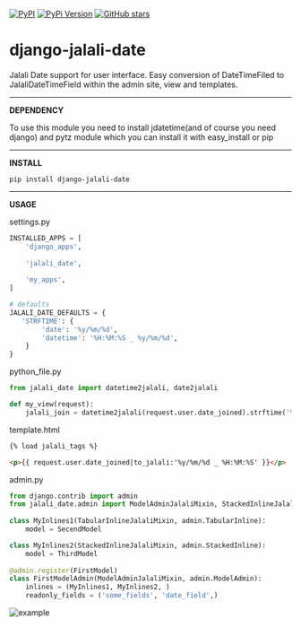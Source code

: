 [![PyPI](https://img.shields.io/pypi/dm/django-jalali-date.svg)](https://pypi.python.org/pypi/django-jalali-date)
[![PyPi Version](https://img.shields.io/pypi/v/django-jalali-date.svg)](https://pypi.python.org/pypi/django-jalali-date)
[![GitHub stars](https://img.shields.io/github/stars/a-roomana/django-jalali-date.svg?style=social)](https://github.com/a-roomana/django-jalali-date)
# django-jalali-date

Jalali Date support for user interface. Easy conversion of DateTimeFiled to JalaliDateTimeField within the admin site, view and templates.

----------
**DEPENDENCY**

To use this module you need to install jdatetime(and of course you need django) and pytz module which you can install it with easy_install or pip

----------
**INSTALL**

    pip install django-jalali-date   

----------
**USAGE**

settings.py
```python
INSTALLED_APPS = [
	'django_apps',
	
	'jalali_date',
	
	'my_apps',
]

# defaults
JALALI_DATE_DEFAULTS = {
   'STRFTIME': {
		'date': '%y/%m/%d',
		'datetime': '%H:%M:%S _ %y/%m/%d',
	}
}
```

python_file.py
```python
from jalali_date import datetime2jalali, date2jalali

def my_view(request):
	jalali_join = datetime2jalali(request.user.date_joined).strftime('%y/%m/%d _ %H:%M:%S')
```
   
template.html
```html    
{% load jalali_tags %}

<p>{{ request.user.date_joined|to_jalali:'%y/%m/%d _ %H:%M:%S' }}</p>
```

admin.py
```python
from django.contrib import admin
from jalali_date.admin import ModelAdminJalaliMixin, StackedInlineJalaliMixin, TabularInlineJalaliMixin	
    
class MyInlines1(TabularInlineJalaliMixin, admin.TabularInline):
	model = SecendModel

class MyInlines2(StackedInlineJalaliMixin, admin.StackedInline):
	model = ThirdModel
	
@admin.register(FirstModel)
class FirstModelAdmin(ModelAdminJalaliMixin, admin.ModelAdmin):
	inlines = (MyInlines1, MyInlines2, )
	readonly_fields = ('some_fields', 'date_field',)
```

![example](http://bayanbox.ir/view/2877111068605695571/Screenshot-from-2016-07-26-01-37-07.png)
